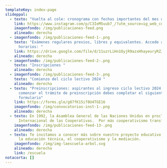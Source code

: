 ```yaml
---
templateKey: index-page
slideppal:
  - texto: "Vuelta al cole: cronograma con fechas importantes del mes de febrero"
    link: https://www.instagram.com/p/C3IeM5uub7_/?utm_source=ig_web_copy_link&igsh=MzRlODBiNWFlZA==
    imagenfondo: /img/publicaciones-feed.png
    alineado: derecha
  - imagenfondo: /img/publicaciones-feed-1-.png
    texto: "Exámenes regulares previos, libres y equivalentes. Accede a los
      horarios: "
    link: https://drive.google.com/file/d/11uzrLiHn1OyjR9azxHhayeuryRZJRJyT/view?usp=sharing
    alineado: derecha
  - imagenfondo: /img/publicaciones-feed-2-.png
    texto: "Inscripciones "
    alineado: derecha
  - imagenfondo: /img/publicaciones-feed-3-.png
    texto: "Comienzo del ciclo lectivo 2024 "
    alineado: derecha
  - texto: "Preinscripciones: aspirantes al ingreso ciclo lectivo 2024. Para
      comenzar el trámite de preinscripción debes completar el siguiente
      formulario"
    link: https://forms.gle/g87fK15if8U4TGE16
    imagenfondo: /img/convocatorias-inst-1-.png
    alineado: derecha
  - texto: En 1992, la Asamblea General de las Naciones Unidas en proclama Día
      Internacional de las Cooperativas.  Por más cooperativismo transformador!
    imagenfondo: /img/publicaciones-feed-13-.png
    alineado: derecha
  - texto: Te invitamos a conocer más sobre nuestro proyecto educativo,  basado en
      la educación técnica, el cooperativismo y la mediación.
    imagenfondo: /img/img-laescuela-arbol.svg
    alineado: derecha
    link: /escuela
notacorta: []
---
```

